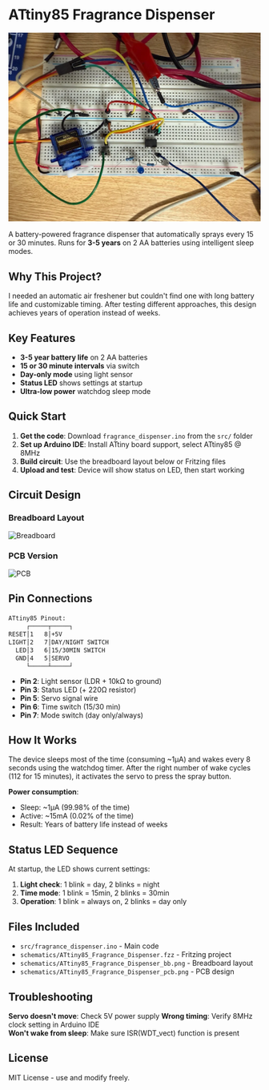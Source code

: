 # ATtiny85 Fragrance Dispenser

![Project Prototype](images/project_prototype.webp)

A battery-powered fragrance dispenser that automatically sprays every 15 or 30 minutes. Runs for **3-5 years** on 2 AA batteries using intelligent sleep modes.

## Why This Project?

I needed an automatic air freshener but couldn't find one with long battery life and customizable timing. After testing different approaches, this design achieves years of operation instead of weeks.

## Key Features

- **3-5 year battery life** on 2 AA batteries
- **15 or 30 minute intervals** via switch
- **Day-only mode** using light sensor  
- **Status LED** shows settings at startup
- **Ultra-low power** watchdog sleep mode

## Quick Start

1. **Get the code**: Download `fragrance_dispenser.ino` from the `src/` folder
2. **Set up Arduino IDE**: Install ATtiny board support, select ATtiny85 @ 8MHz
3. **Build circuit**: Use the breadboard layout below or Fritzing files
4. **Upload and test**: Device will show status on LED, then start working

## Circuit Design

### Breadboard Layout
![Breadboard](schematics/ATtiny85_Fragrance_Dispenser_bb.png)

### PCB Version  
![PCB](schematics/ATtiny85_Fragrance_Dispenser_pcb.png)

## Pin Connections

```
ATtiny85 Pinout:
     ┌─────┬─────┐
RESET│1   8│+5V
LIGHT│2   7│DAY/NIGHT SWITCH
  LED│3   6│15/30MIN SWITCH  
  GND│4   5│SERVO
     └─────┴─────┘
```

- **Pin 2**: Light sensor (LDR + 10kΩ to ground)
- **Pin 3**: Status LED (+ 220Ω resistor)
- **Pin 5**: Servo signal wire
- **Pin 6**: Time switch (15/30 min)
- **Pin 7**: Mode switch (day only/always)

## How It Works

The device sleeps most of the time (consuming ~1μA) and wakes every 8 seconds using the watchdog timer. After the right number of wake cycles (112 for 15 minutes), it activates the servo to press the spray button.

**Power consumption**:
- Sleep: ~1μA (99.98% of the time)
- Active: ~15mA (0.02% of the time)
- Result: Years of battery life instead of weeks

## Status LED Sequence

At startup, the LED shows current settings:
1. **Light check**: 1 blink = day, 2 blinks = night
2. **Time mode**: 1 blink = 15min, 2 blinks = 30min  
3. **Operation**: 1 blink = always on, 2 blinks = day only

## Files Included

- `src/fragrance_dispenser.ino` - Main code
- `schematics/ATtiny85_Fragrance_Dispenser.fzz` - Fritzing project
- `schematics/ATtiny85_Fragrance_Dispenser_bb.png` - Breadboard layout
- `schematics/ATtiny85_Fragrance_Dispenser_pcb.png` - PCB design

## Troubleshooting

**Servo doesn't move**: Check 5V power supply
**Wrong timing**: Verify 8MHz clock setting in Arduino IDE  
**Won't wake from sleep**: Make sure ISR(WDT_vect) function is present

## License

MIT License - use and modify freely.

